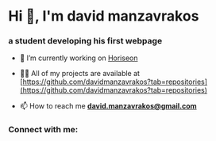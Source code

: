 <link rel=style.css>
<h1>Hi 👋, I'm david manzavrakos</h1>
<h3>a student developing his first webpage</h3>

- 🔭 I’m currently working on [Horiseon](https://davidmanzavrakos.github.io/Urban-Octo/)

- 👨‍💻 All of my projects are available at [https://github.com/davidmanzavrakos?tab=repositories](https://github.com/davidmanzavrakos?tab=repositories)

- 📫 How to reach me **david.manzavrakos@gmail.com**

<h3>Connect with me:</h3>
<p>
</p>
